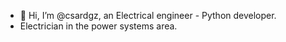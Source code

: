 - 👋 Hi, I’m @csardgz, an Electrical engineer - Python developer.
- Electrician in the power systems area.


<!---
csardgz/csardgz is a ✨ special ✨ repository because its `README.md` (this file) appears on your GitHub profile.
You can click the Preview link to take a look at your changes.
--->

